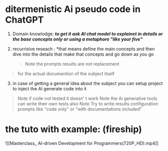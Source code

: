

# ditermenistic Ai pseudo code in ChatGPT


1. Domain knowlodge: ***to get it ask AI chat model to explainet in details or  the base concepts only or using a metaphore "like your five"***

2. recurrisive reseach : *that means define the main concepts and then dive into the details that make that concepts and go down as you go
   > Note the prompts results are not replacement 
> for the actual documention of the subject itself


3.  in case of getting a general idea about the subject you can setup project to inject the AI generate code into it
> Note if code not tested it doesn' t work
> Note the Ai generative tools can write their own tests also
> Note Try to write results configuration prompts like "code only" or "with documentations included"



# the tuto with example: (fireship)


![[Masterclass_ AI-driven Development for Programmers(720P_HD).mp4]]